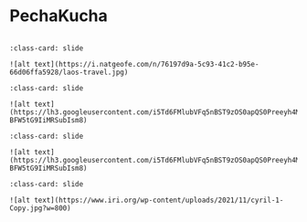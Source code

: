 # PechaKucha

```{include} _static/play_pause.html
```

```{card} 
:class-card: slide

![alt text](https://i.natgeofe.com/n/76197d9a-5c93-41c2-b95e-66d06ffa5928/laos-travel.jpg)
```

```{card} 
:class-card: slide

![alt text](https://lh3.googleusercontent.com/i5Td6FMlubVFq5nBST9zOS0apQS0Preeyh4MJUGRWPcA-BFW5tG9IiMRSubIsm8)
```

```{card} 
:class-card: slide

![alt text](https://lh3.googleusercontent.com/i5Td6FMlubVFq5nBST9zOS0apQS0Preeyh4MJUGRWPcA-BFW5tG9IiMRSubIsm8)
```

```{card} 
:class-card: slide

![alt text](https://www.iri.org/wp-content/uploads/2021/11/cyril-1-Copy.jpg?w=800)
```
